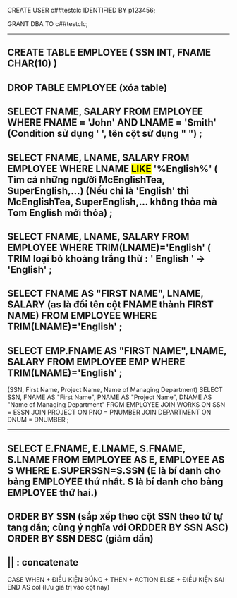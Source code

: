 CREATE USER c##testclc IDENTIFIED BY p123456;


GRANT DBA TO c##testclc; 

------------------------------------------------
CREATE TABLE EMPLOYEE
(
	SSN INT,
	FNAME CHAR(10)
)
------------------------------------------------
DROP TABLE EMPLOYEE (xóa table)
------------------------------------------------
SELECT FNAME, SALARY
FROM EMPLOYEE
WHERE FNAME = 'John' AND LNAME = 'Smith' (Condition sử dụng ' ', tên cột sử dụng " ")
;
------------------------------------------------
SELECT FNAME, LNAME, SALARY
FROM EMPLOYEE
WHERE LNAME <mark>LIKE</mark> '%English%' ( Tìm cả những người McEnglishTea, SuperEnglish,...) (Nếu chỉ là 'English' thì McEnglishTea, SuperEnglish,... không thỏa mà Tom English mới thỏa)
;
------------------------------------------------
SELECT FNAME, LNAME, SALARY
FROM EMPLOYEE
WHERE TRIM(LNAME)='English'  ( TRIM loại bỏ khoảng trắng thừ : '   English ' -> 'English'
;
------------------------------------------------
SELECT FNAME AS "FIRST NAME", LNAME, SALARY (as là đổi tên cột FNAME thành FIRST NAME)
FROM EMPLOYEE
WHERE TRIM(LNAME)='English'
;
------------------------------------------------
SELECT EMP.FNAME AS "FIRST NAME", LNAME, SALARY
FROM EMPLOYEE EMP
WHERE TRIM(LNAME)='English'
;
------------------------------------------------
(SSN, First Name, Project Name, Name of Managing Department)
SELECT SSN, FNAME AS "First Name", PNAME AS "Project Name", DNAME AS "Name of Managing Department"
FROM EMPLOYEE JOIN WORKS ON SSN = ESSN
JOIN PROJECT ON PNO = PNUMBER
JOIN DEPARTMENT ON DNUM = DNUMBER
;

------------------------------------------------
SELECT E.FNAME, E.LNAME, S.FNAME, S.LNAME
FROM EMPLOYEE AS E, EMPLOYEE AS S
WHERE E.SUPERSSN=S.SSN
(E là bí danh cho bảng EMPLOYEE thứ nhất.
S là bí danh cho bảng EMPLOYEE thứ hai.)
------------------------------------------------
ORDER BY SSN (sắp xếp theo cột SSN theo tứ tự tang dần; cùng ý nghĩa với ORDDER BY SSN ASC)
ORDER BY SSN DESC (giảm dần)
------------------------------------------------
|| : concatenate
------------------------------------------------
CASE
	WHEN +  ĐIỀU KIỆN ĐÚNG + THEN + ACTION
	ELSE +  ĐIỀU KIỆN SAI
END AS col (lưu giá trị vào cột này)

